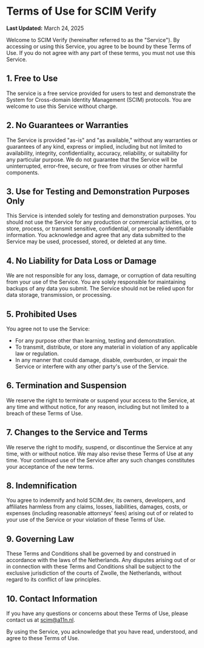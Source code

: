 # Terms of Use for SCIM Verify

**Last Updated:** March 24, 2025

Welcome to SCIM Verify (hereinafter referred to as the "Service"). By accessing or using this Service, you agree to be bound by these Terms of Use. If you do not agree with any part of these terms, you must not use this Service.

## 1. Free to Use

The service is a free service provided for users to test and demonstrate the System for Cross-domain Identity Management (SCIM) protocols. You are welcome to use this Service without charge.

## 2. No Guarantees or Warranties

The Service is provided "as-is" and "as available," without any warranties or guarantees of any kind, express or implied, including but not limited to availability, integrity, confidentiality, accuracy, reliability, or suitability for any particular purpose. We do not guarantee that the Service will be uninterrupted, error-free, secure, or free from viruses or other harmful components.

## 3. Use for Testing and Demonstration Purposes Only

This Service is intended solely for testing and demonstration purposes. You should not use the Service for any production or commercial activities, or to store, process, or transmit sensitive, confidential, or personally identifiable information. You acknowledge and agree that any data submitted to the Service may be used, processed, stored, or deleted at any time.

## 4. No Liability for Data Loss or Damage

We are not responsible for any loss, damage, or corruption of data resulting from your use of the Service. You are solely responsible for maintaining backups of any data you submit. The Service should not be relied upon for data storage, transmission, or processing.

## 5. Prohibited Uses

You agree not to use the Service:
- For any purpose other than learning, testing and demonstration.
- To transmit, distribute, or store any material in violation of any applicable law or regulation.
- In any manner that could damage, disable, overburden, or impair the Service or interfere with any other party's use of the Service.

## 6. Termination and Suspension

We reserve the right to terminate or suspend your access to the Service, at any time and without notice, for any reason, including but not limited to a breach of these Terms of Use.

## 7. Changes to the Service and Terms

We reserve the right to modify, suspend, or discontinue the Service at any time, with or without notice. We may also revise these Terms of Use at any time. Your continued use of the Service after any such changes constitutes your acceptance of the new terms.

## 8. Indemnification

You agree to indemnify and hold SCIM.dev, its owners, developers, and affiliates harmless from any claims, losses, liabilities, damages, costs, or expenses (including reasonable attorneys' fees) arising out of or related to your use of the Service or your violation of these Terms of Use.

## 9. Governing Law

These Terms and Conditions shall be governed by and construed in accordance with the laws of the Netherlands. Any disputes arising out of or in connection with these Terms and Conditions shall be subject to the exclusive jurisdiction of the courts of Zwolle, the Netherlands, without regard to its conflict of law principles.

## 10. Contact Information

If you have any questions or concerns about these Terms of Use, please contact us at [scim@a11n.nl](mailto:scim@a11n.nl).

By using the Service, you acknowledge that you have read, understood, and agree to these Terms of Use.

